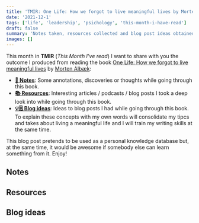 ```yaml
---
title: 'TMIR: One Life: How we forgot to live meaningful lives by Morten Albæk'
date: '2021-12-1'
tags: ['life', 'leadership', 'psichology', 'this-month-i-have-read']
draft: false
summary: 'Notes taken, resources collected and blog post ideas obtained from One Life: How we forgot to live meaningful lives book'
images: []
---
```


This month in **TMIR** (_This Month I've read_) I want to share with you the outcome I produced from reading the book [One Life: How we forgot to live meaningful lives](https://www.goodreads.com/book/show/48725742-one-life) by [Morten Albæk](https://en.wikipedia.org/wiki/Morten_Alb%C3%A6k):

- [**📓 Notes**](#notes): Some annotations, discoveries or thoughts while going through this book.
- [**📚 Resources**](#resources): Interesting articles / podcasts / blog posts I took a deep look into while going through this book.
- [**💡🗒 Blog ideas**](#blog-ideas): Ideas to blog posts I had while going through this book. To explain these concepts with my own words will consolidate my tipcs and takes about living a meaningful life and I will train my writing skills at the same time.

This blog post pretends to be used as a personal knowledge database but, at the same time, it would be awesome if somebody else can learn something from it. Enjoy!

## Notes

## Resources

## Blog ideas
